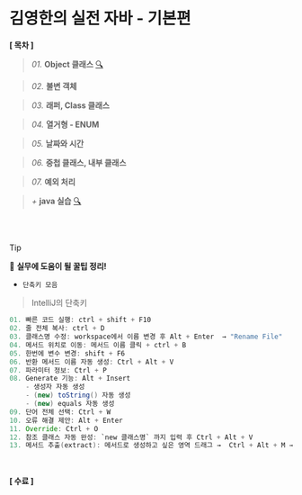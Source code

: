 # 김영한의 실전 자바 - 기본편

**[ 목차 ]**

> *01.* **Object 클래스** [🔍](https://github.com/Kim-SeongSu/Inflearn/blob/main/03.%20%EC%9E%90%EB%B0%94%20%EC%A4%91%EA%B8%89%201%ED%8E%B8/01.%20Object%20%ED%81%B4%EB%9E%98%EC%8A%A4.md)

> *02.* **불변 객체** 

> *03.* **래퍼, Class 클래스** 

> *04.* **열거형 - ENUM** 

> *05.* **날짜와 시간**

> *06.* **중첩 클래스, 내부 클래스** 

> *07.* **예외 처리** 

> *+* **java 실습** [ 🔍 ](https://github.com/Kim-SeongSu/Inflearn/tree/main/03.%20%EC%9E%90%EB%B0%94%20%EC%A4%91%EA%B8%89%201%ED%8E%B8/src)
<br>


## 
> [!TIP]
> 🔆 **실무에 도움이 될 꿀팁 정리!**

- `단축키 모음`
> IntelliJ의 단축키
```java
01. 빠른 코드 실행: ctrl + shift + F10
02. 줄 전체 복사: ctrl + D
03. 클래스명 수정: workspace에서 이름 변경 후 Alt + Enter  → "Rename File"
04. 메서드 위치로 이동: 메서드 이름 클릭 + ctrl + B
05. 한번에 변수 변경: shift + F6
06. 반환 메서드 이름 자동 생성: Ctrl + Alt + V   
07. 파라미터 정보: Ctrl + P
08. Generate 기능: Alt + Insert
    - 생성자 자동 생성
    - (new) toString() 자동 생성
    - (new) equals 자동 생성
09. 단어 전체 선택: Ctrl + W
10. 오류 해결 제안: Alt + Enter
11. Override: Ctrl + O
12. 참조 클래스 자동 완성: `new 클래스명` 까지 입력 후 Ctrl + Alt + V
13. 메서드 추출(extract): 메서드로 생성하고 싶은 영역 드래그 →  Ctrl + Alt + M → 메서드 이름 지정

```
<br>

**[ 수료 ]**
